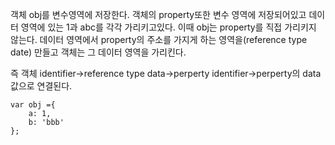 객체 obj를 변수영역에 저장한다.
객체의 property또한 변수 영역에 저장되어있고 데이터 영역에 있는 1과 abc를 각각 가리키고있다.
이때 obj는 property를 직접 가리키지 않는다.
데이터 영역에서 property의 주소를 가지게 하는 영역을(reference type date) 만들고 객체는 그 데이터 영역을 가리킨다.

즉 객체 identifier->reference type data->perperty identifier->perperty의 data값으로 연결된다.
```
var obj ={
    a: 1,
    b: 'bbb'
};
```